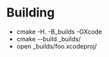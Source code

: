 Building
========

* cmake -H. -B_builds -GXcode
* cmake --build _builds/
* open _builds/foo.xcodeproj/

